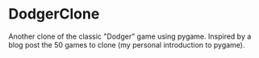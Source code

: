 DodgerClone
===========

Another clone of the classic "Dodger" game using pygame. 
Inspired by a blog post the 50 games to clone (my personal introduction to pygame). 
